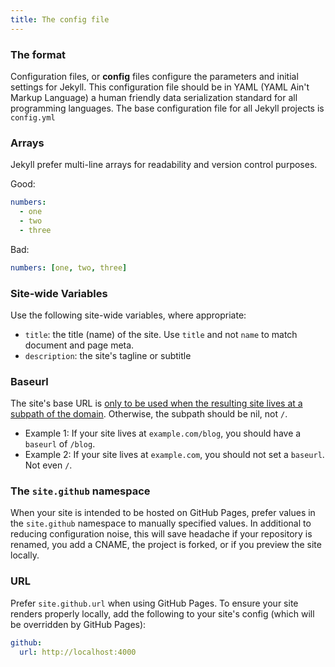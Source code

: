 ```yaml
---
title: The config file
---
```


### The format

Configuration files, or **config** files configure the parameters and initial settings for Jekyll. This configuration file should be in YAML (YAML Ain't Markup Language) a human friendly data serialization standard for all programming languages. The base configuration file for all Jekyll projects is `config.yml`

### Arrays

Jekyll prefer multi-line arrays for readability and version control purposes.

Good:

```yml
numbers:
  - one
  - two
  - three
```

Bad:

```yml
numbers: [one, two, three]
```

### Site-wide Variables

Use the following site-wide variables, where appropriate:

* `title`:  the title (name) of the site. Use `title` and not `name` to match document and page meta.
* `description`: the site's tagline or subtitle

### Baseurl

The site's base URL is [only to be used when the resulting site lives at a subpath of the domain](https://byparker.com/blog/2014/clearing-up-confusion-around-baseurl/). Otherwise, the subpath should be nil, not `/`.

* Example 1: If your site lives at `example.com/blog`, you should have a `baseurl` of `/blog`.
* Example 2: If your site lives at `example.com`, you should not set a `baseurl`. Not even `/`.

### The `site.github` namespace

When your site is intended to be hosted on GitHub Pages, prefer values in the `site.github` namespace to manually specified values. In additional to reducing configuration noise, this will save headache if your repository is renamed, you add a CNAME, the project is forked, or if you preview the site locally.

### URL

Prefer `site.github.url` when using GitHub Pages. To ensure your site renders properly locally, add the following to your site's config (which will be overridden by GitHub Pages):

```yml
github:
  url: http://localhost:4000
```
